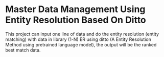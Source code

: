 # Master Data Management Using Entity Resolution Based On Ditto

This project can input one line of data and do the entity resolution (entity matching) with data in library (1-N) ER using ditto (A Entity Resolution Method using pretrained language model), the output will be the ranked best match data.
